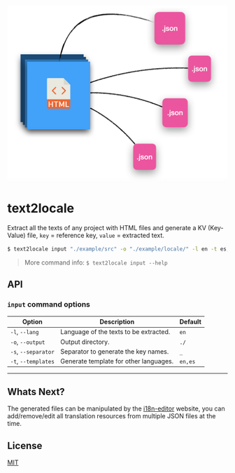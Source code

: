 ![](./portrait.png)

# **text2locale**

Extract all the texts of any project with HTML files and generate a KV (Key-Value) file,
`key` = reference key, `value` = extracted text.

```bash
$ text2locale input "./example/src" -o "./example/locale/" -l en -t es,de,zh
```

> More command info: `$ text2locale input --help`

## API

### `input` command options

| Option              | Description                            | Default |
|---------------------|----------------------------------------|---------|
| `-l`, `--lang`      | Language of the texts to be extracted. | `en`    |
| `-o`, `--output`    | Output directory.                      | `./`    |
| `-s`, `--separator` | Separator to generate the key names.   | `_`     |
| `-t`, `--templates` | Generate template for other languages. | `en,es` |

--------

## Whats Next?

The generated files can be manipulated by the [i18n-editor](https://juliandavidmr.github.io/i18n-editor/dist/#/layout) website, you can add/remove/edit all translation resources from multiple JSON files at the time.

## License

[MIT](./LICENSE)